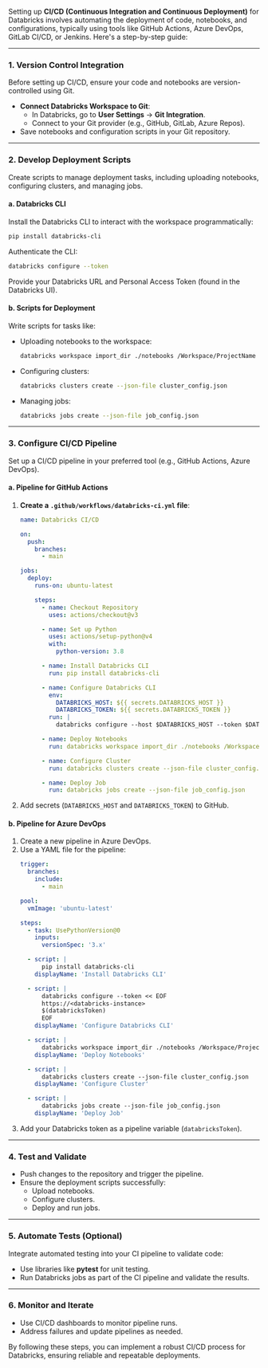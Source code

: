 Setting up **CI/CD (Continuous Integration and Continuous Deployment)** for Databricks involves automating the deployment of code, notebooks, and configurations, typically using tools like GitHub Actions, Azure DevOps, GitLab CI/CD, or Jenkins. Here's a step-by-step guide:

---

### **1. Version Control Integration**
Before setting up CI/CD, ensure your code and notebooks are version-controlled using Git.

- **Connect Databricks Workspace to Git**:
  - In Databricks, go to **User Settings** → **Git Integration**.
  - Connect to your Git provider (e.g., GitHub, GitLab, Azure Repos).
- Save notebooks and configuration scripts in your Git repository.

---

### **2. Develop Deployment Scripts**
Create scripts to manage deployment tasks, including uploading notebooks, configuring clusters, and managing jobs.

#### a. **Databricks CLI**
Install the Databricks CLI to interact with the workspace programmatically:
```bash
pip install databricks-cli
```

Authenticate the CLI:
```bash
databricks configure --token
```
Provide your Databricks URL and Personal Access Token (found in the Databricks UI).

#### b. **Scripts for Deployment**
Write scripts for tasks like:
- Uploading notebooks to the workspace:
  ```bash
  databricks workspace import_dir ./notebooks /Workspace/ProjectName
  ```
- Configuring clusters:
  ```bash
  databricks clusters create --json-file cluster_config.json
  ```
- Managing jobs:
  ```bash
  databricks jobs create --json-file job_config.json
  ```

---

### **3. Configure CI/CD Pipeline**
Set up a CI/CD pipeline in your preferred tool (e.g., GitHub Actions, Azure DevOps).

#### a. **Pipeline for GitHub Actions**
1. **Create a `.github/workflows/databricks-ci.yml` file**:
   ```yaml
   name: Databricks CI/CD

   on:
     push:
       branches:
         - main

   jobs:
     deploy:
       runs-on: ubuntu-latest

       steps:
         - name: Checkout Repository
           uses: actions/checkout@v3

         - name: Set up Python
           uses: actions/setup-python@v4
           with:
             python-version: 3.8

         - name: Install Databricks CLI
           run: pip install databricks-cli

         - name: Configure Databricks CLI
           env:
             DATABRICKS_HOST: ${{ secrets.DATABRICKS_HOST }}
             DATABRICKS_TOKEN: ${{ secrets.DATABRICKS_TOKEN }}
           run: |
             databricks configure --host $DATABRICKS_HOST --token $DATABRICKS_TOKEN

         - name: Deploy Notebooks
           run: databricks workspace import_dir ./notebooks /Workspace/ProjectName

         - name: Configure Cluster
           run: databricks clusters create --json-file cluster_config.json

         - name: Deploy Job
           run: databricks jobs create --json-file job_config.json
   ```
2. Add secrets (`DATABRICKS_HOST` and `DATABRICKS_TOKEN`) to GitHub.

#### b. **Pipeline for Azure DevOps**
1. Create a new pipeline in Azure DevOps.
2. Use a YAML file for the pipeline:
   ```yaml
   trigger:
     branches:
       include:
         - main

   pool:
     vmImage: 'ubuntu-latest'

   steps:
     - task: UsePythonVersion@0
       inputs:
         versionSpec: '3.x'

     - script: |
         pip install databricks-cli
       displayName: 'Install Databricks CLI'

     - script: |
         databricks configure --token << EOF
         https://<databricks-instance>
         $(databricksToken)
         EOF
       displayName: 'Configure Databricks CLI'

     - script: |
         databricks workspace import_dir ./notebooks /Workspace/ProjectName
       displayName: 'Deploy Notebooks'

     - script: |
         databricks clusters create --json-file cluster_config.json
       displayName: 'Configure Cluster'

     - script: |
         databricks jobs create --json-file job_config.json
       displayName: 'Deploy Job'
   ```
3. Add your Databricks token as a pipeline variable (`databricksToken`).

---

### **4. Test and Validate**
- Push changes to the repository and trigger the pipeline.
- Ensure the deployment scripts successfully:
  - Upload notebooks.
  - Configure clusters.
  - Deploy and run jobs.

---

### **5. Automate Tests (Optional)**
Integrate automated testing into your CI pipeline to validate code:
- Use libraries like **pytest** for unit testing.
- Run Databricks jobs as part of the CI pipeline and validate the results.

---

### **6. Monitor and Iterate**
- Use CI/CD dashboards to monitor pipeline runs.
- Address failures and update pipelines as needed.

By following these steps, you can implement a robust CI/CD process for Databricks, ensuring reliable and repeatable deployments.
